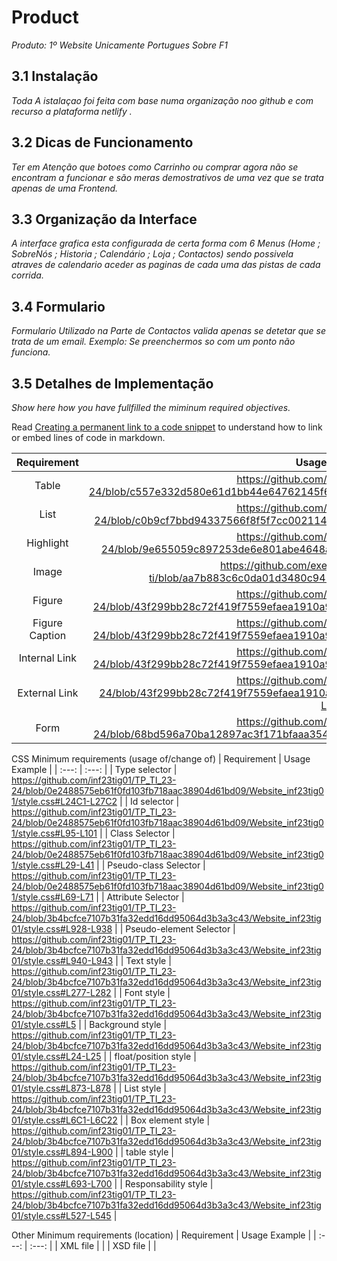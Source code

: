 # Product

_Produto: 1º Website Unicamente Portugues Sobre F1_
## 3.1 Instalação

_Toda A istalaçao foi feita com base numa organização noo github e com recurso a plataforma netlify ._

## 3.2 Dicas de Funcionamento

_Ter em Atenção que botoes como Carrinho ou comprar agora não se encontram a funcionar e são meras demostrativos de uma vez que se trata apenas de uma Frontend._

## 3.3 Organização da Interface

_A interface grafica esta configurada de certa forma com 6 Menus (Home ; SobreNós ; Historia ; Calendário ; Loja ; Contactos) sendo possivela atraves de calendario aceder as paginas de cada uma das pistas de cada corrida._

## 3.4 Formulario

_Formulario Utilizado na Parte de Contactos valida apenas se detetar que se trata de um email._
_Exemplo: Se preenchermos so com um ponto não funciona._

## 3.5 Detalhes de Implementação
_Show here how you have fullfilled the miminum required objectives._

Read [Creating a permanent link to a code snippet](https://docs.github.com/en/get-started/writing-on-github/working-with-advanced-formatting/creating-a-permanent-link-to-a-code-snippet) to understand how to link or embed lines of code in markdown.

| Requirement | Usage Example |
| :---: | :---: |
| Table |  https://github.com/inf23tig01/TP_TI_23-24/blob/c557e332d580e61d1bb44e64762145f6608ca951/Website_inf23tig01/calendario.html#L45    |
| List |  https://github.com/inf23tig01/TP_TI_23-24/blob/c0b9cf7bbd94337566f8f5f7cc00211441fe510c/Website_inf23tig01/index.html#L23-L30 |
| Highlight |https://github.com/inf23tig01/TP_TI_23-24/blob/9e655059c897253de6e801abe4648af65611c743/Website_inf23tig01/index.html#L58 |
| Image | https://github.com/exemploTrabalho/report_inf-ti/blob/aa7b883c6c0da01d3480c941f7bbdcaa1adf0f12/src/index.html#L11    |
| Figure | https://github.com/inf23tig01/TP_TI_23-24/blob/43f299bb28c72f419f7559efaea1910a976b99de/Website_inf23tig01/index.html#L47-L49      |
| Figure Caption| https://github.com/inf23tig01/TP_TI_23-24/blob/43f299bb28c72f419f7559efaea1910a976b99de/Website_inf23tig01/index.html#L93-L96      |
| Internal Link | https://github.com/inf23tig01/TP_TI_23-24/blob/43f299bb28c72f419f7559efaea1910a976b99de/Website_inf23tig01/index.html#L23-L30      |
| External Link |  https://github.com/inf23tig01/TP_TI_23-24/blob/43f299bb28c72f419f7559efaea1910a976b99de/Website_inf23tig01/index.html#L223-L228     |
| Form | https://github.com/inf23tig01/TP_TI_23-24/blob/68bd596a70ba12897ac3f171bfaaa35461bd61a3/Website_inf23tig01/contactos.html#L62 |

CSS Minimum requirements (usage of/change of)
| Requirement | Usage Example |
| :---: | :---: |
| Type selector | https://github.com/inf23tig01/TP_TI_23-24/blob/0e2488575eb61f0fd103fb718aac38904d61bd09/Website_inf23tig01/style.css#L24C1-L27C2      |
| Id selector | https://github.com/inf23tig01/TP_TI_23-24/blob/0e2488575eb61f0fd103fb718aac38904d61bd09/Website_inf23tig01/style.css#L95-L101      |
| Class Selector | https://github.com/inf23tig01/TP_TI_23-24/blob/0e2488575eb61f0fd103fb718aac38904d61bd09/Website_inf23tig01/style.css#L29-L41   |
| Pseudo-class Selector | https://github.com/inf23tig01/TP_TI_23-24/blob/0e2488575eb61f0fd103fb718aac38904d61bd09/Website_inf23tig01/style.css#L69-L71      |
| Attribute Selector | https://github.com/inf23tig01/TP_TI_23-24/blob/3b4bcfce7107b31fa32edd16dd95064d3b3a3c43/Website_inf23tig01/style.css#L928-L938      |
| Pseudo-element Selector |  https://github.com/inf23tig01/TP_TI_23-24/blob/3b4bcfce7107b31fa32edd16dd95064d3b3a3c43/Website_inf23tig01/style.css#L940-L943     |
| Text style | https://github.com/inf23tig01/TP_TI_23-24/blob/3b4bcfce7107b31fa32edd16dd95064d3b3a3c43/Website_inf23tig01/style.css#L277-L282      |
| Font style | https://github.com/inf23tig01/TP_TI_23-24/blob/3b4bcfce7107b31fa32edd16dd95064d3b3a3c43/Website_inf23tig01/style.css#L5      |
| Background style |  https://github.com/inf23tig01/TP_TI_23-24/blob/3b4bcfce7107b31fa32edd16dd95064d3b3a3c43/Website_inf23tig01/style.css#L24-L25     |
| float/position style |  https://github.com/inf23tig01/TP_TI_23-24/blob/3b4bcfce7107b31fa32edd16dd95064d3b3a3c43/Website_inf23tig01/style.css#L873-L878     |
| List style | https://github.com/inf23tig01/TP_TI_23-24/blob/3b4bcfce7107b31fa32edd16dd95064d3b3a3c43/Website_inf23tig01/style.css#L6C1-L6C22      |
| Box element style | https://github.com/inf23tig01/TP_TI_23-24/blob/3b4bcfce7107b31fa32edd16dd95064d3b3a3c43/Website_inf23tig01/style.css#L894-L900      |
| table style | https://github.com/inf23tig01/TP_TI_23-24/blob/3b4bcfce7107b31fa32edd16dd95064d3b3a3c43/Website_inf23tig01/style.css#L693-L700      |
| Responsability style | https://github.com/inf23tig01/TP_TI_23-24/blob/3b4bcfce7107b31fa32edd16dd95064d3b3a3c43/Website_inf23tig01/style.css#L527-L545      |

Other Minimum requirements (location)
| Requirement | Usage Example |
| :---: | :---: |
| XML file |       |
| XSD file |       |
